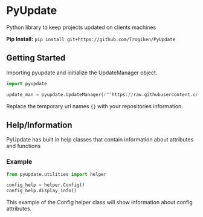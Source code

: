 # PyUpdate

Python library to keep projects updated on clients machines

**Pip Install:** `pip install git+https://github.com/Trogiken/PyUpdate`

## Getting Started

Importing pyupdate and initialize the UpdateManager object.

``` python
import pyupdate

update_man = pyupdate.UpdateManager(r""https://raw.githubusercontent.com/{Owner}/{Repo}/{Branch}/{path/to/.pyupdate}", r"path/to/project/folder")
```

Replace the temporary url names `{}` with your repositories information.

## Help/Information

PyUpdate has built in help classes that contain information about attributes and functions

### Example

``` python
from pyupdate.utilities import helper

config_help = helper.Config()
config_help.display_info()
```

This example of the Config helper class will show information about config attributes.

